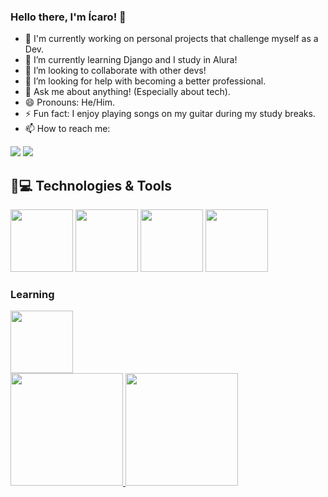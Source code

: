 ### Hello there, I'm Ícaro! 👋

- 🔭 I'm currently working on personal projects that challenge myself as a Dev.
- 🌱 I’m currently learning Django and I study in Alura!
- 👯 I’m looking to collaborate with other devs!
- 🤔 I’m looking for help with becoming a better professional.
- 💬 Ask me about anything! (Especially about tech).
- 😄 Pronouns: He/Him.
- ⚡ Fun fact: I enjoy playing songs on my guitar during my study breaks.
- 📫 How to reach me:

<div>
<a href = "icaromeddev@gmail.com"><img src="https://img.shields.io/badge/Gmail-D14836?style=for-the-badge&logo=gmail&logoColor=white" target="_blank"></a>
<a href="https://www.linkedin.com/in/icaromed" target="_blank"><img src="https://img.shields.io/badge/-LinkedIn-%230077B5?style=for-the-badge&logo=linkedin&logoColor=white" target="_blank"></a>   
</div>

## 🚀💻 Technologies & Tools
<link rel="stylesheet" href="https://cdn.jsdelivr.net/gh/devicons/devicon@v2.15.1/devicon.min.css">

<img src="https://cdn.jsdelivr.net/gh/devicons/devicon/icons/python/python-original-wordmark.svg" width=100 height=100> <img src="https://cdn.jsdelivr.net/gh/devicons/devicon/icons/django/django-plain-wordmark.svg" width=100 height=100> <img src="https://cdn.jsdelivr.net/gh/devicons/devicon/icons/git/git-original-wordmark.svg" width=100 height=100> <img src="https://cdn.jsdelivr.net/gh/devicons/devicon/icons/github/github-original-wordmark.svg" width=100 height=100>
          
### Learning 
<img src="https://cdn.jsdelivr.net/gh/devicons/devicon/icons/postgresql/postgresql-original-wordmark.svg" width=100 height=100>

<div>
  <a href="https://github.com/seu-usuário-aqui">
  <img height="180em" src="https://github-readme-stats.vercel.app/api/top-langs/?username=icaromed&layout=compact&langs_count=7&theme=dracula"/>
  <img height="180em" src="https://github-readme-stats.vercel.app/api?username=icaromed&show_icons=true&theme=dracula&include_all_commits=true&count_private=true"/>
</div>
